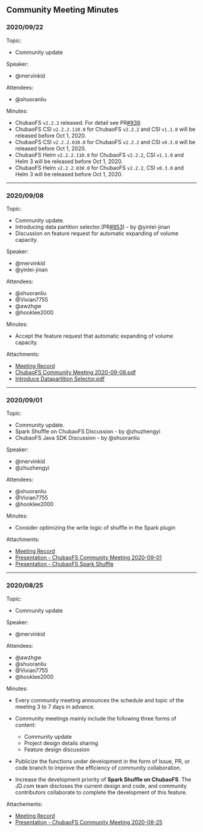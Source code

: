 ## Community Meeting Minutes

### 2020/09/22
Topic:
- Community update

Speaker:
- @mervinkid

Attendees:
- @shuoranliu

Minutes:
- ChubaoFS `v2.2.2` released. For detail see PR[#939](https://github.com/chubaofs/chubaofs/pull/939).
- ChubaoFS CSI `v2.2.2.110.0` for ChubaoFS `v2.2.2` and CSI `v1.1.0` will be released before Oct 1, 2020.
- ChubaoFS CSI `v2.2.2.030.0` for ChubaoFS `v2.2.2` and CSI `v0.3.0` will be released before Oct 1, 2020.
- ChubaoFS Helm `v2.2.2.110.0` for ChubaoFS `v2.2.2`, CSI `v1.1.0` and Helm 3 will be released before Oct 1, 2020.
- ChubaoFS Helm `v2.2.2.030.0` for ChubaoFS `v2.2.2`, CSI `v0.3.0` and Helm 3 will be released before Oct 1, 2020.

***

### 2020/09/08
Topic:
- Community update.
- Introducing data partition selector.(PR[#853](https://github.com/chubaofs/chubaofs/pull/853)) - by @yinlei-jinan
- Discussion on feature request for automatic expanding of volume capacity.

Speaker:
- @mervinkid
- @yinlei-jinan

Attendees:
- @shuoranliu
- @Vivian7755
- @awzhgw
- @hooklee2000 

Minutes:

- Accept the feature request that automatic expanding of volume capacity.

Attachments:

- [Meeting Record](https://zoom.com.cn/rec/share/H33yQk9iLnUpQ65eBOrbw73OmrnnbCDCHcc81cgwABVw1Ea59ZV0GrRHRXkGeFc.-YyxwDuc6En1tRX_?startTime=1599568863000)
- [ChubaoFS Community Meeting 2020-09-08.pdf](https://github.com/chubaofs/chubaofs/files/5192669/ChubaoFS.Community.Meeting.2020-09-08.pdf)
- [Introduce Datapartition Selector.pdf](https://github.com/chubaofs/chubaofs/files/5192678/Introduce.Datapartition.Selector.pdf)

***

### 2020/09/01

Topic:
- Community update.
- Spark Shuffle on ChubaoFS Discussion - by @zhuzhengyi
- ChubaoFS Java SDK Discussion - by @shuoranliu

Speaker:
- @mervinkid
- @zhuzhengyi

Attendees:
- @shuoranliu
- @Vivian7755
- @hooklee2000 

Minutes:
- Consider optimizing the write logic of shuffle in the Spark plugin

Attachments: 
- [Meeting Record](https://zoom.com.cn/rec/share/nEabSJWRxn1RV-aFA8_uHwYH411nynvYW5oGh77KgvaKznMwA9qjILPMY7JSf22h.aWZToRwEsINDOIDz?startTime=1598965131000)
- [Presentation - ChubaoFS Community Meeting 2020-09-01](https://github.com/chubaofs/chubaofs/files/5165754/ChubaoFS.Community.Meeting.2020-09-01.pdf)
- [Presentation - ChubaoFS Spark Shuffle](https://github.com/chubaofs/chubaofs/files/5165848/ChubaoFS.Spark.Shuffle.Research.pdf)

***

### 2020/08/25

Topic:
- Community update

Speaker: 
- @mervinkid

Attendees: 
- @awzhgw
- @shuoranliu
- @Vivian7755
- @hooklee2000 

Minutes:
- Every community meeting announces the schedule and topic of the meeting 3 to 7 days in advance.

- Community meetings mainly include the following three forms of content:
  - Community update
  - Project design details sharing
  - Feature design discussion

- Publicize the functions under development in the form of Issue, PR, or code branch to improve the efficiency of community collaboration.

- Increase the development priority of **Spark Shuffle on ChubaoFS**. The JD.com team discloses the current design and code, and community contributors collaborate to complete the development of this feature.

Attachements:
- [Meeting Record](https://zoom.com.cn/rec/share/7tBXHbjU91tOXYnptlDVf_QqJ8e7aaa80yYbrvsLzE6n2rYACfmybVlE-otSmjIE?startTime=1598359513000)
- [Presentation - ChubaoFS Community Meeting 2020-08-25](https://github.com/chubaofs/chubaofs/files/5144711/ChubaoFS.Community.Meeting.2020-8-25.pdf)
